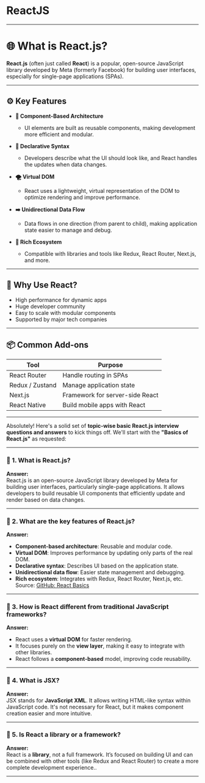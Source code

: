 # ReactJS

---

# 🌐 What is React.js?

**React.js** (often just called **React**) is a popular, open-source JavaScript library developed by Meta (formerly Facebook) for building user interfaces, especially for single-page applications (SPAs).

---

## ⚙️ Key Features

- **🧩 Component-Based Architecture**

  - UI elements are built as reusable components, making development more efficient and modular.

- **🔁 Declarative Syntax**

  - Developers describe what the UI should look like, and React handles the updates when data changes.

- **🌪️ Virtual DOM**

  - React uses a lightweight, virtual representation of the DOM to optimize rendering and improve performance.

- **➡️ Unidirectional Data Flow**

  - Data flows in one direction (from parent to child), making application state easier to manage and debug.

- **🔌 Rich Ecosystem**
  - Compatible with libraries and tools like Redux, React Router, Next.js, and more.

---

## 🧠 Why Use React?

- High performance for dynamic apps
- Huge developer community
- Easy to scale with modular components
- Supported by major tech companies

---

## 📦 Common Add-ons

| Tool            | Purpose                         |
| --------------- | ------------------------------- |
| React Router    | Handle routing in SPAs          |
| Redux / Zustand | Manage application state        |
| Next.js         | Framework for server-side React |
| React Native    | Build mobile apps with React    |

---

Absolutely! Here's a solid set of **topic-wise basic React.js interview questions and answers** to kick things off. We'll start with the **"Basics of React.js"** as requested:

---

### 🔹 1. What is React.js?

**Answer:**  
React.js is an open-source JavaScript library developed by Meta for building user interfaces, particularly single-page applications. It allows developers to build reusable UI components that efficiently update and render based on data changes.

---

### 🔹 2. What are the key features of React.js?

**Answer:**

- **Component-based architecture**: Reusable and modular code.
- **Virtual DOM**: Improves performance by updating only parts of the real DOM.
- **Declarative syntax**: Describes UI based on the application state.
- **Unidirectional data flow**: Easier state management and debugging.
- **Rich ecosystem**: Integrates with Redux, React Router, Next.js, etc.  
  Source: [GitHub: React Basics](https://github.com/AmjustGettingStarted/front-end/blob/main/react/basic.md)

---

### 🔹 3. How is React different from traditional JavaScript frameworks?

**Answer:**

- React uses a **virtual DOM** for faster rendering.
- It focuses purely on the **view layer**, making it easy to integrate with other libraries.
- React follows a **component-based** model, improving code reusability.

---

### 🔹 4. What is JSX?

**Answer:**  
JSX stands for **JavaScript XML**. It allows writing HTML-like syntax within JavaScript code. It's not necessary for React, but it makes component creation easier and more intuitive.

---

### 🔹 5. Is React a library or a framework?

**Answer:**  
React is a **library**, not a full framework. It’s focused on building UI and can be combined with other tools (like Redux and React Router) to create a more complete development experience..

---
